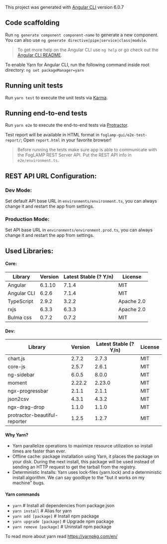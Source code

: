 This project was generated with [Angular CLI](https://github.com/angular/angular-cli) version 6.0.7

## Code scaffolding
Run `ng generate component component-name` to generate a new component. You can also use `ng generate directive|pipe|service|class|module`.

> To get more help on the Angular CLI use `ng help` or go check out the [Angular CLI README](https://github.com/angular/angular-cli/blob/master/README.md).


To enable Yarn for Angular CLI, run the following command inside root directory: 
`ng set packageManager=yarn`

## Running unit tests
Run `yarn test` to execute the unit tests via [Karma](https://karma-runner.github.io).

## Running end-to-end tests
Run `yarn e2e` to execute the end-to-end tests via [Protractor](http://www.protractortest.org/).

Test report will be available in HTML format in `foglamp-gui/e2e-test-report/`; Open `report.html` in your favorite browser!

> Before running the tests make sure app is able to communicate with the FogLAMP REST Server API. Put the REST API info in `e2e/environment.ts`.

## REST API URL Configuration:

### Dev Mode:
Set default API base URL in `environments/environment.ts`, you can always change it and restart the app from settings. 

### Production Mode:
Set API base URL in `environments/environment.prod.ts`, you can always change it and restart the app from settings. 

## Used Libraries:

#### Core:
 Library      |   Version     | Latest Stable (? Y/n) | License
------------- | ------------- | --------------------  | ------------
 Angular      | 6.1.10        |        7.1.4          | MIT 
 Angular CLI  | 6.2.6         |        7.1.4          | MIT 
 TypeScript   | 2.9.2         |        3.2.2          | Apache 2.0
 rxjs         | 6.3.3         |        6.3.3          | Apache 2.0
 Bulma css    | 0.7.2         |        0.7.2          | MIT

#### Dev:
 Library         |   Version     | Latest Stable (? Y/n) | License
---------------- | ------------- | --------------------  | ------------
chart.js         |  2.7.2        |        2.7.3          | MIT 
core-js          |  2.5.7        |        2.6.1          | MIT 
ng-sidebar       |  6.0.5        |        8.0.0          | MIT 
moment           |  2.22.2       |        2.23.0         | MIT
ngx-progressbar  |  2.1.1        |        2.1.1          | MIT
json2csv         |  4.3.1        |        4.3.2          | MIT
ngx-drag-drop    |  1.1.0        |        1.1.0          | MIT
protractor-beautiful-reporter |  1.2.5       |  1.2.7                | MIT


#### Why Yarn?

* Yarn parallelize operations to maximize resource utilization so install times are faster than ever.
* Offline cache: package installation using Yarn, it places the package on your disk. During the next install, this package will be used instead of sending an HTTP request to get the tarball from the registry.
* Deterministic Installs: Yarn uses lock-files (yarn.lock) and a deterministic install algorithm. We can say goodbye to the "but it works on my machine" bugs.

#### Yarn commands
* `yarn`                    # Install all dependencies from package.json
* `yarn install`            # Alias for yarn
* `yarn add [package]`      # Install npm package
* `yarn upgrade [package]`  # Upgrade npm package
* `yarn remove [package]`   # Uninstall npm package

To read more about yarn read https://yarnpkg.com/en/
